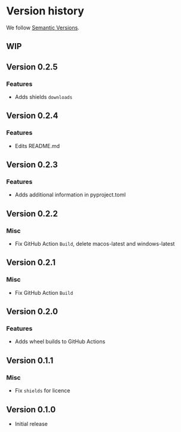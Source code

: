 # Version history

We follow [Semantic Versions](https://semver.org/).

## WIP

## Version 0.2.5

### Features

- Adds shields `downloads`

## Version 0.2.4

### Features

- Edits README.md

## Version 0.2.3

### Features

- Adds additional information in pyproject.toml

## Version 0.2.2

### Misc

- Fix GitHub Action `Build`, delete macos-latest and windows-latest

## Version 0.2.1

### Misc

- Fix GitHub Action `Build`

## Version 0.2.0

### Features

- Adds wheel builds to GitHub Actions

## Version 0.1.1

### Misc

- Fix `shields` for licence

## Version 0.1.0

- Initial release
